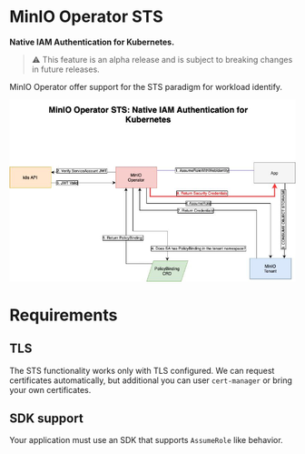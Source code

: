 # MinIO Operator STS

**Native IAM Authentication for Kubernetes.**

> ⚠️ This feature is an alpha release and is subject to breaking changes in future releases.

MinIO Operator offer support for the STS paradigm for workload identify.

![STS Diagram](images/sts-diagram.jpg)

# Requirements

## TLS

The STS functionality works only with TLS configured. We can request certificates automatically, but additional you can
user `cert-manager` or bring your own certificates.

## SDK support

Your application must use an SDK that supports `AssumeRole` like behavior.